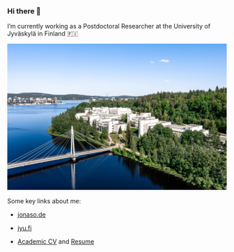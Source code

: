 ### Hi there 👋

I’m currently working as a Postdoctoral Researcher at the University of Jyväskylä in Finland 🇫🇮

![JYU](https://github.com/joetm/joetm/blob/main/2021-06-10-JYU-img-JK-0962.jpg?raw=true)


Some key links about me:
- [jonaso.de](https://www.jonaso.de)
- [jyu.fi](https://www.jyu.fi/it/fi/tiedekunta/henkilosto/henkilosto/oppenlander-jonas)

- [Academic CV](https://www.jonaso.de/cv/oppenlaender-cv.pdf) and [Resume](https://www.jonaso.de/cv/resume.pdf)

<!--
**joetm/joetm** is a ✨ _special_ ✨ repository because its `README.md` (this file) appears on your GitHub profile.

Here are some ideas to get you started:

- 🔭 I’m currently working on ...
- 🌱 I’m currently learning ...
- 👯 I’m looking to collaborate on ...
- 🤔 I’m looking for help with ...
- 💬 Ask me about ...
- 📫 How to reach me: ...
- 😄 Pronouns: ...
- ⚡ Fun fact: ...
-->
